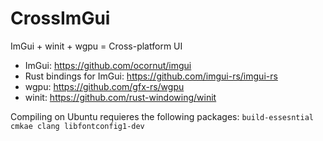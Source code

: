 # CrossImGui
ImGui + winit + wgpu = Cross-platform UI

- ImGui: https://github.com/ocornut/imgui
- Rust bindings for ImGui: https://github.com/imgui-rs/imgui-rs
- wgpu: https://github.com/gfx-rs/wgpu
- winit: https://github.com/rust-windowing/winit

Compiling on Ubuntu requieres the following packages: ```build-essesntial cmkae clang libfontconfig1-dev```